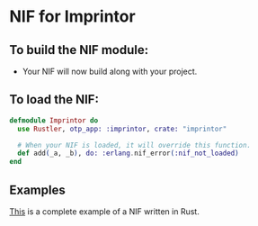 # NIF for Imprintor

## To build the NIF module:

- Your NIF will now build along with your project.

## To load the NIF:

```elixir
defmodule Imprintor do
  use Rustler, otp_app: :imprintor, crate: "imprintor"

  # When your NIF is loaded, it will override this function.
  def add(_a, _b), do: :erlang.nif_error(:nif_not_loaded)
end
```

## Examples

[This](https://github.com/rusterlium/NifIo) is a complete example of a NIF written in Rust.
